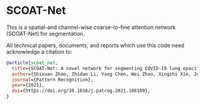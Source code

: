 # SCOAT-Net
This is a spatial-and channel-wise coarse-to-fine attention network (SCOAT-Net) for segmentation.  
  
All technical papers, documents, and reports which use this code need acknowledge a citation to:  
  
```bibtex
@article{scoat_net,  
  title={SCOAT-Net: A novel network for segmenting COVID-19 lung opacification from CT images},  
  author={Shixuan Zhao, Zhidan Li, Yang Chen, Wei Zhao, Xingzhi Xie, Jun Liu, Di Zhao, and Yongjie Li},  
  journal={Pattern Recognition},  
  year={2021},  
  doi={https://doi.org/10.1016/j.patcog.2021.108109},   
}
```
